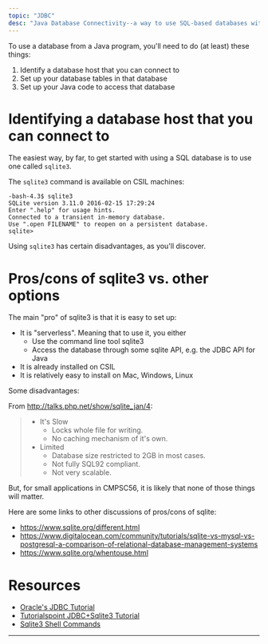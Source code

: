 ```yaml
---
topic: "JDBC"
desc: "Java Database Connectivity--a way to use SQL-based databases with Java"
---
```


To use a database from a Java program, you'll need to do (at least) these things:

1. Identify a database host that you can connect to
1. Set up your database tables in that database
1. Set up your Java code to access that database

# Identifying a database host that you can connect to

The easiest way, by far, to get started with using a SQL database is to use one called `sqlite3`.

The `sqlite3` command is available on CSIL machines:

```
-bash-4.3$ sqlite3
SQLite version 3.11.0 2016-02-15 17:29:24
Enter ".help" for usage hints.
Connected to a transient in-memory database.
Use ".open FILENAME" to reopen on a persistent database.
sqlite> 
```

Using `sqlite3` has certain disadvantages, as you'll discover.   

# Pros/cons of sqlite3 vs. other options

The main "pro" of sqlite3 is that it is easy to set up:

* It is "serverless".  Meaning that to use it, you either
    * Use the command line tool sqlite3
    * Access the database through some sqlite API, e.g. the JDBC API for Java
* It is already installed on CSIL
* It is relatively easy to install on Mac, Windows, Linux

Some disadvantages:

From <http://talks.php.net/show/sqlite_jan/4>:

>    * It's Slow
>        * Locks whole file for writing.
>        * No caching mechanism of it's own.
>    * Limited
>        * Database size restricted to 2GB in most cases.
>        * Not fully SQL92 compliant.
>        * Not very scalable.

But, for small applications in CMPSC56, it is likely that none of those things will matter.

Here are some links to other discussions of pros/cons of sqlite:

* <https://www.sqlite.org/different.html>
* <https://www.digitalocean.com/community/tutorials/sqlite-vs-mysql-vs-postgresql-a-comparison-of-relational-database-management-systems>
* <https://www.sqlite.org/whentouse.html>


# Resources

* [Oracle's JDBC Tutorial](https://docs.oracle.com/javase/tutorial/jdbc/)
* [Tutorialspoint JDBC+Sqlite3 Tutorial](http://www.tutorialspoint.com/sqlite/sqlite_java.htm)
* [Sqlite3 Shell Commands](https://www.sqlite.org/cli.html)

----

<div style="display:none;">
https://ucsb-cs56-pconrad.github.io/topics/jdbc/
</div>
